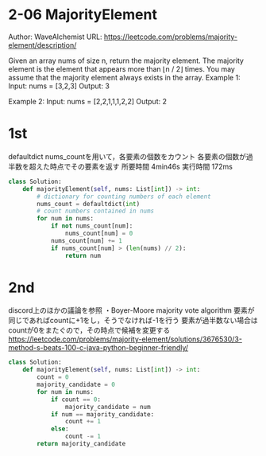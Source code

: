 # 2-06 MajorityElement
Author: WaveAlchemist
URL: https://leetcode.com/problems/majority-element/description/

Given an array nums of size n, return the majority element.
The majority element is the element that appears more than ⌊n / 2⌋ times. You may assume that the majority element always exists in the array.
Example 1:
Input: nums = [3,2,3]
Output: 3

Example 2:
Input: nums = [2,2,1,1,1,2,2]
Output: 2

# 1st 
defaultdict nums_countを用いて，各要素の個数をカウント
各要素の個数が過半数を超えた時点でその要素を返す
所要時間 4min46s
実行時間 172ms

``` Python
class Solution:
    def majorityElement(self, nums: List[int]) -> int:
        # dictionary for counting numbers of each element
        nums_count = defaultdict(int)
        # count numbers contained in nums
        for num in nums:
            if not nums_count[num]:
                nums_count[num] = 0
            nums_count[num] += 1
            if nums_count[num] > (len(nums) // 2):
                return num
```

# 2nd
discord上のほかの議論を参照
・Boyer-Moore majority vote algorithm
要素が同じであればcountに+1をし，そうでなければ-1を行う
要素が過半数ない場合はcountが0をまたぐので，その時点で候補を変更する
https://leetcode.com/problems/majority-element/solutions/3676530/3-method-s-beats-100-c-java-python-beginner-friendly/

``` Python
class Solution:
    def majorityElement(self, nums: List[int]) -> int:
        count = 0
        majority_candidate = 0
        for num in nums:
            if count == 0:
                majority_candidate = num
            if num == majority_candidate:
                count += 1
            else:
                count -= 1
        return majority_candidate
```